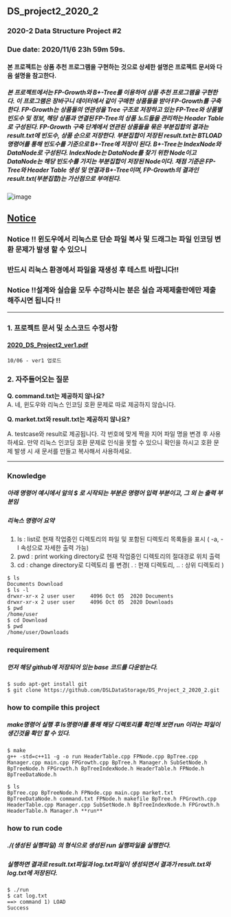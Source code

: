 ## DS_project2_2020_2
### 2020-2 Data Structure Project #2

### Due date: 2020/11/6 23h 59m 59s.

#### 본 프로젝트는 상품 추천 프로그램을 구현하는 것으로 상세한 설명은 프로젝트 문서와 다음 설명을 참고한다.
##### 본 프로젝트에서는 FP-Growth와 B+-Tree를 이용하여 상품 추천 프로그램을 구현한다. 이 프로그램은 장바구니 데이터에서 같이 구매한 상품들을 받아 FP-Growth를 구축한다. FP-Growth는 상품들의 연관성을 Tree 구조로 저장하고 있는 FP-Tree와 상품별 빈도수 및 정보, 해당 상품과 연결된 FP-Tree의 상품 노드들을 관리하는 Header Table로 구성된다. FP-Growth 구축 단계에서 연관된 상품들을 묶은 부분집합의 결과는 result.txt에 빈도수, 상품 순으로 저장한다. 부분집합이 저장된 result.txt는 BTLOAD 명령어를 통해 빈도수를 기준으로 B+-Tree에 저장이 된다. B+-Tree는 IndexNode와 DataNode로 구성된다. IndexNode는 DataNode를 찾기 위한 Node이고 DataNode는 해당 빈도수를 가지는 부분집합이 저장된 Node이다. 채점 기준은 FP-Tree와 Header Table 생성 및 연결과 B+-Tree이며, FP-Growth의 결과인 result.txt(부분집합)는 가산점으로 부여된다.

![image](https://user-images.githubusercontent.com/50433145/95054462-de08b480-072c-11eb-9f9f-790df58caee5.JPG)

## <u>**Notice**</u>
### Notice !! 윈도우에서 리눅스로 단순 파일 복사 및 드래그는 파일 인코딩 변환 문제가 발생 할 수 있으니 
### 반드시 리눅스 환경에서 파일을 재생성 후 테스트 바랍니다!!
### Notice !!설계와 실습을 모두 수강하시는 분은 실습 과제제출란에만 제출 해주시면 됩니다 !!
--------------------------




### 1. 프로젝트 문서 및 소스코드 수정사항

#### [2020_DS_Project2_ver1.pdf](https://github.com/DSLDataStorage/DS_Project_2_2020_2/files/5331125/2020_DS_Project2_ver1.pdf)

```
10/06 - ver1 업로드
```


### 2. 자주들어오는 질문 

**Q. command.txt는 제공하지 않나요?**  
A. 네, 윈도우와 리눅스 인코딩 호환 문제로 따로 제공하지 않습니다.  

**Q. market.txt와 result.txt는 제공하지 않나요?**

A. testcase와 result로 제공됩니다. 각 번호에 맞게 짝을 지어 파일 명을 변경 후 사용하세요.
만약 리눅스 인코딩 호환 문제로 인식을 못할 수 있으니 확인을 하시고 호환 문제 발생 시 새 문서를 만들고 복사해서 사용하세요.

--------------------------
### Knowledge 
##### 아래 명령어 예시에서 앞의 $ 로 시작되는 부분은 명령어 입력 부분이고, 그 외 는 출력 부분임
##### 리눅스 명령어 요약
1. ls  :  list로 현재 작업중인 디렉토리의 파일 및 포함된 디렉토리 목록들을 표시 ( -a, -l 속성으로 자세한 출력 가능)
2. pwd  :  print working directory로 현재 작업중인 디렉토리의 절대경로 위치 출력
3. cd  : change directory로 디렉토리 를 변경( . : 현재 디렉토리, .. : 상위 디렉토리 ) 
```
$ ls
Documents Download
$ ls -l
drwxr-xr-x 2 user user     4096 Oct 05  2020 Documents
drwxr-xr-x 2 user user     4096 Oct 05  2020 Downloads
$ pwd
/home/user
$ cd Download
$ pwd
/home/user/Downloads
```

### requirement
##### 먼저 해당 github에 저장되어 있는 base 코드를 다운받는다.
```
$ sudo apt-get install git
$ git clone https://github.com/DSLDataStorage/DS_Project_2_2020_2.git
```

### how to compile this project
##### make명령어 실행 후 ls명령어를 통해 해당 디렉토리를 확인해 보면 run 이라는 파일이 생긴것을 확인 할 수 있다. 
```
$ make
g++ -std=c++11 -g -o run HeaderTable.cpp FPNode.cpp BpTree.cpp Manager.cpp main.cpp FPGrowth.cpp BpTree.h Manager.h SubSetNode.h BpTreeNode.h FPGrowth.h BpTreeIndexNode.h HeaderTable.h FPNode.h BpTreeDataNode.h

$ ls
BpTree.cpp BpTreeNode.h FPNode.cpp main.cpp market.txt BpTreeDataNode.h command.txt FPNode.h makefile BpTree.h FPGrowth.cpp HeaderTable.cpp Manager.cpp SubSetNode.h BpTreeIndexNode.h FPGrowth.h HeaderTable.h Manager.h **run**
```
### how to run code
##### ./(생성된 실행파일) 의 형식으로 생성된 run 실행파일을 실행한다.
##### 실행하면 결과로 result.txt파일과 log.txt파일이 생성되면서 결과가 result.txt와 log.txt에 저장된다. 
```
$ ./run
$ cat log.txt
==> command 1) LOAD
Success
```
